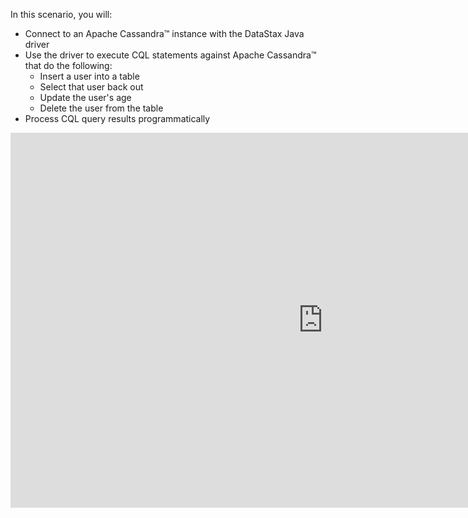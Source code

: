 In this scenario, you will:

* Connect to an Apache Cassandra™ instance with the DataStax Java driver
* Use the driver to execute CQL statements against Apache Cassandra™ that do the following:
  * Insert a user into a table
  * Select that user back out
  * Update the user's age
  * Delete the user from the table
* Process CQL query results programmatically


<iframe width="1000" height="600" src="https://player.vimeo.com/video/369471675" frameborder="0" allow="accelerometer; autoplay; encrypted-media; gyroscope; picture-in-picture" allowfullscreen></iframe>
